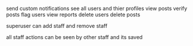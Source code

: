 send custom notifications
see all users and thier profiles
view posts
verify posts
flag users
view reports
delete users
delete posts

superuser can add staff and remove staff

all staff actions can be seen by other staff and its saved